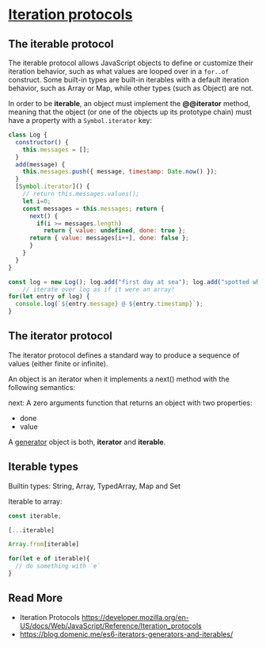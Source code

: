 # [Iteration protocols](https://developer.mozilla.org/en-US/docs/Web/JavaScript/Reference/Iteration_protocols)

## The iterable protocol
The iterable protocol allows JavaScript objects to define or customize their iteration behavior, such as what values are looped over in a `for..of` construct. Some built-in types are built-in iterables with a default iteration behavior, such as Array or Map, while other types (such as Object) are not.

In order to be **iterable**, an object must implement the **@@iterator** method, meaning that the object (or one of the objects up its prototype chain) must have a property with a `Symbol.iterator` key:

```js
class Log {
  constructor() {
    this.messages = [];
  }
  add(message) {
    this.messages.push({ message, timestamp: Date.now() });
  }
  [Symbol.iterator]() {
    // return this.messages.values();
    let i=0;
    const messages = this.messages; return {
      next() {
        if(i >= messages.length)
          return { value: undefined, done: true };
      return { value: messages[i++], done: false };
      }
    }
  }
}

const log = new Log(); log.add("first day at sea"); log.add("spotted whale"); log.add("spotted another vessel"); //...
    // iterate over log as if it were an array!
for(let entry of log) {
  console.log(`${entry.message} @ ${entry.timestamp}`);
}
```

## The iterator protocol
The iterator protocol defines a standard way to produce a sequence of values (either finite or infinite).

An object is an iterator when it implements a next() method with the following semantics:

next: A zero arguments function that returns an object with two properties:
- done
- value

A [generator](https://developer.mozilla.org/en-US/docs/Web/JavaScript/Reference/Global_Objects/Generator) object is both, **iterator** and **iterable**.

## Iterable types
Builtin types: String, Array, TypedArray, Map and Set

Iterable to array:
```js
const iterable;

[...iterable]

Array.from[iterable]

for(let e of iterable){
  // do something with `e`
}
```

## Read More
- Iteration Protocols https://developer.mozilla.org/en-US/docs/Web/JavaScript/Reference/Iteration_protocols
- https://blog.domenic.me/es6-iterators-generators-and-iterables/
